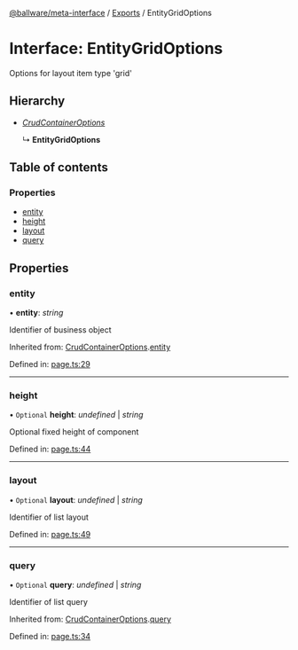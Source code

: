 [@ballware/meta-interface](../README.md) / [Exports](../modules.md) / EntityGridOptions

# Interface: EntityGridOptions

Options for layout item type 'grid'

## Hierarchy

* [*CrudContainerOptions*](crudcontaineroptions.md)

  ↳ **EntityGridOptions**

## Table of contents

### Properties

- [entity](entitygridoptions.md#entity)
- [height](entitygridoptions.md#height)
- [layout](entitygridoptions.md#layout)
- [query](entitygridoptions.md#query)

## Properties

### entity

• **entity**: *string*

Identifier of business object

Inherited from: [CrudContainerOptions](crudcontaineroptions.md).[entity](crudcontaineroptions.md#entity)

Defined in: [page.ts:29](https://github.com/frankball/ballware-meta-interface/blob/08dd5e4/src/page.ts#L29)

___

### height

• `Optional` **height**: *undefined* \| *string*

Optional fixed height of component

Defined in: [page.ts:44](https://github.com/frankball/ballware-meta-interface/blob/08dd5e4/src/page.ts#L44)

___

### layout

• `Optional` **layout**: *undefined* \| *string*

Identifier of list layout

Defined in: [page.ts:49](https://github.com/frankball/ballware-meta-interface/blob/08dd5e4/src/page.ts#L49)

___

### query

• `Optional` **query**: *undefined* \| *string*

Identifier of list query

Inherited from: [CrudContainerOptions](crudcontaineroptions.md).[query](crudcontaineroptions.md#query)

Defined in: [page.ts:34](https://github.com/frankball/ballware-meta-interface/blob/08dd5e4/src/page.ts#L34)
